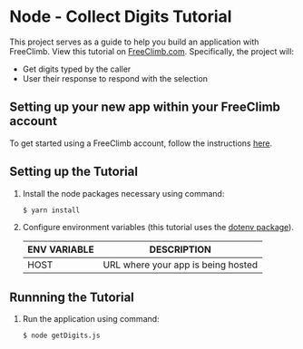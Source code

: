# Node - Collect Digits Tutorial

This project serves as a guide to help you build an application with FreeClimb. View this tutorial on [FreeClimb.com](https://docs.freeclimb.com/docs/collect-digits-1#section-nodejs). Specifically, the project will:

- Get digits typed by the caller
- User their response to respond with the selection   

## Setting up your new app within your FreeClimb account

To get started using a FreeClimb account, follow the instructions [here](https://docs.freeclimb.com/docs/getting-started-with-freeclimb).

## Setting up the Tutorial

1. Install the node packages necessary using command:

   ```bash
   $ yarn install
   ```

2. Configure environment variables (this tutorial uses the [dotenv package](https://www.npmjs.com/package/dotenv)).

   | ENV VARIABLE            | DESCRIPTION                                                                                                                                                                             |
   | ----------------------- | --------------------------------------------------------------------------------------------------------------------------------------------------------------------------------------- |
   | HOST | URL where your app is being hosted |

## Runnning the Tutorial

1. Run the application using command:

   ```bash
   $ node getDigits.js
   ```

